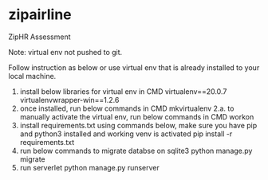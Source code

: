# zipairline
ZipHR Assessment 


Note: virtual env not pushed to git. 

Follow instruction as below or use virtual env that is already installed to your local machine.

1. install below libraries for virtual env in CMD 
  virtualenv==20.0.7
  virtualenvwrapper-win==1.2.6
2. once installed, run below commands in CMD
  mkvirtualenv <your choice of virtual env name>
2.a. to manually activate the virtual env, run below commands in CMD
  workon <your virtual env name created>
3. install requirements.txt using commands below, make sure you have pip and python3 installed and working venv is activated
  pip install -r requirements.txt
4. run below commands to migrate databse on sqlite3
  python manage.py migrate
5. run serverlet
  python manage.py runserver
